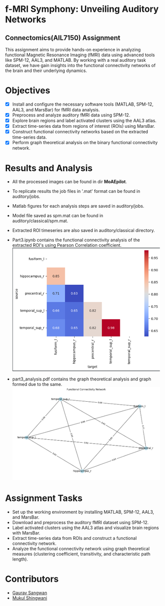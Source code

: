 # f-MRI Symphony: Unveiling Auditory Networks
## Connectomics(AIL7150) Assignment

This assignment aims to provide hands-on experience in analyzing functional Magnetic Resonance Imaging (fMRI) data using advanced tools like SPM-12, AAL3, and MATLAB. By working with a real auditory task dataset, we have gain insights into the functional connectivity networks of the brain and their underlying dynamics.

# Objectives
- [X] Install and configure the necessary software tools (MATLAB, SPM-12, AAL3, and MarsBar) for fMRI data analysis.
- [X] Preprocess and analyze auditory fMRI data using SPM-12.
- [X] Explore brain regions and label activated clusters using the AAL3 atlas.
- [X] Extract time-series data from regions of interest (ROIs) using MarsBar.
- [X] Construct functional connectivity networks based on the extracted time-series data.
- [X] Perform graph theoretical analysis on the binary functional connectivity network.

# Results and Analysis 

- All the processed images can be found in dir **MoAEpilot**.
- To replicate results the job files in '.mat' format can be found in auditory/jobs.
- Matlab figures for each analysis steps are saved in auditory/jobs. 
- Model file saved as spm.mat can be found in auditory/classical/spm.mat. 
- Extracted ROI timeseries are also saved in auditory/classical directory. 
- Part3.ipynb contains the functional connectivity analysis of the extracted ROI's using Pearson Correlation coefficient. 
![](pics/PCC.png)

- part3_analysis.pdf contains the graph theoretical analysis and graph formed due to the same. 
![](pics/functional_graph.png)



# Assignment Tasks
- Set up the working environment by installing MATLAB, SPM-12, AAL3, and MarsBar.
- Download and preprocess the auditory fMRI dataset using SPM-12.
- Label activated clusters using the AAL3 atlas and visualize brain regions with MarsBar.
- Extract time-series data from ROIs and construct a functional connectivity network.
- Analyze the functional connectivity network using graph theoretical measures (clustering coefficient, transitivity, and characteristic path length).

# Contributors

- [Gaurav Sangwan](https://github.com/gauravsangwan)
- [Mukul Shingwani](https://github.com/Mukulshingwani)